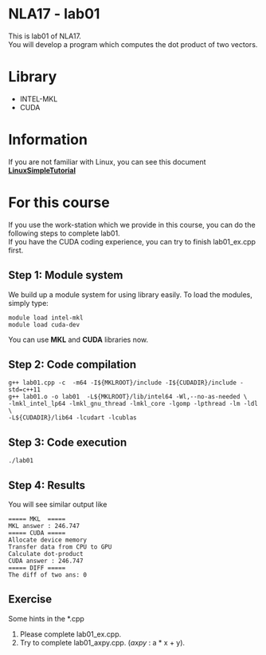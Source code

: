 # NLA17 - lab01
This is lab01 of NLA17.  
You will develop a program which computes the dot product of two vectors.  

# Library
- INTEL-MKL
- CUDA

# Information
If you are not familiar with Linux, you can see this document [__LinuxSimpleTutorial__](../LinuxSimpleTutorial.md)

# For this course
If you use the work-station which we provide in this course, you can do 
the following steps to complete lab01.  
If you have the CUDA coding experience, you can try to finish lab01_ex.cpp first.
## Step 1: Module system
We build up a module system for using library easily.
To load the modules, simply type:
```
module load intel-mkl
module load cuda-dev
```
You can use __MKL__ and __CUDA__ libraries now.
## Step 2: Code compilation
```
g++ lab01.cpp -c  -m64 -I${MKLROOT}/include -I${CUDADIR}/include -std=c++11
g++ lab01.o -o lab01  -L${MKLROOT}/lib/intel64 -Wl,--no-as-needed \
-lmkl_intel_lp64 -lmkl_gnu_thread -lmkl_core -lgomp -lpthread -lm -ldl \
-L${CUDADIR}/lib64 -lcudart -lcublas
```
## Step 3: Code execution
```
./lab01
```
## Step 4: Results
You will see similar output like
```
===== MKL  =====
MKL answer : 246.747 
===== CUDA =====
Allocate device memory
Transfer data from CPU to GPU
Calculate dot-product
CUDA answer : 246.747
===== DIFF =====
The diff of two ans: 0
```
## Exercise
Some hints in the *.cpp
1. Please complete lab01_ex.cpp.
2. Try to complete lab01_axpy.cpp. (*axpy* : a * x + y).
